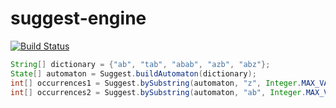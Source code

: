 suggest-engine
===================

[![Build Status](https://travis-ci.org/indy256/autocomplete-engine.svg?branch=master)](https://travis-ci.org/indy256/autocomplete-engine)

```java
String[] dictionary = {"ab", "tab", "abab", "azb", "abz"};
State[] automaton = Suggest.buildAutomaton(dictionary);
int[] occurrences1 = Suggest.bySubstring(automaton, "z", Integer.MAX_VALUE); // 3,4
int[] occurrences2 = Suggest.bySubstring(automaton, "ab", Integer.MAX_VALUE); // 0,1,2,4
```
